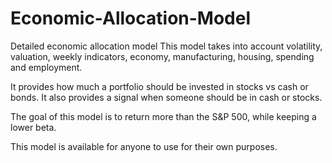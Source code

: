 # Economic-Allocation-Model
Detailed economic allocation model
This model takes into account volatility, valuation, weekly indicators, economy, manufacturing, housing, spending and employment.

It provides how much a portfolio should be invested in stocks vs cash or bonds. It also provides a signal when someone should be in cash or stocks.

The goal of this model is to return more than the S&P 500, while keeping a lower beta.

This model is available for anyone to use for their own purposes.
